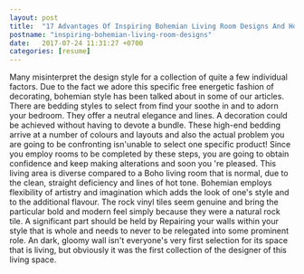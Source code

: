 ```yaml
---
layout: post
title:  "17 Advantages Of Inspiring Bohemian Living Room Designs And How You Can Make Full Use Of It"
postname: "inspiring-bohemian-living-room-designs"
date:   2017-07-24 11:31:27 +0700
categories: [resume]
---
```

Many misinterpret the design style for a collection of quite a few individual factors. Due to the fact we adore this specific free energetic fashion of decorating, bohemian style has been talked about in some of our articles. There are bedding styles to select from find your soothe in and to adorn your bedroom. They offer a neutral elegance and lines. A decoration could be achieved without having to devote a bundle. These high-end bedding arrive at a number of colours and layouts and also the actual problem you are going to be confronting isn'unable to select one specific product! Since you employ rooms to be completed by these steps, you are going to obtain confidence and keep making alterations and soon you 're pleased. This living area is diverse compared to a Boho living room that is normal, due to the clean, straight deficiency and lines of hot tone. Bohemian employs flexibility of artistry and imagination which adds the look of one's style and to the additional flavour. The rock vinyl tiles seem genuine and bring the particular bold and modern feel simply because they were a natural rock tile. A significant part should be held by Repairing your walls within your style that is whole and needs to never to be relegated into some prominent role. An dark, gloomy wall isn't everyone's very first selection for its space that is living, but obviously it was the first collection of the designer of this living space.
